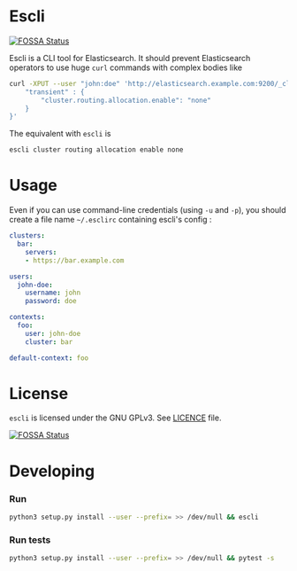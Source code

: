 # Escli 
[![FOSSA Status](https://app.fossa.io/api/projects/git%2Bgithub.com%2Fwuha-team%2Fescli.svg?type=shield)](https://app.fossa.io/projects/git%2Bgithub.com%2Fwuha-team%2Fescli?ref=badge_shield)


Escli is a CLI tool for Elasticsearch. It should prevent Elasticsearch operators to use huge `curl` commands with complex bodies like

```bash
curl -XPUT --user "john:doe" 'http://elasticsearch.example.com:9200/_cluster/settings' -d '{
    "transient" : {
        "cluster.routing.allocation.enable": "none"
    }
}'
```

The equivalent with `escli` is

```bash
escli cluster routing allocation enable none
```


# Usage

Even if you can use command-line credentials (using `-u` and `-p`), you should create a file name `~/.esclirc` containing escli's config :

```yaml
clusters:
  bar:
    servers:
    - https://bar.example.com

users:
  john-doe:
    username: john
    password: doe

contexts:
  foo:
    user: john-doe
    cluster: bar

default-context: foo
```


# License

`escli` is licensed under the GNU GPLv3. See [LICENCE]() file.



[![FOSSA Status](https://app.fossa.io/api/projects/git%2Bgithub.com%2Fwuha-team%2Fescli.svg?type=large)](https://app.fossa.io/projects/git%2Bgithub.com%2Fwuha-team%2Fescli?ref=badge_large)

# Developing

### Run

```bash
python3 setup.py install --user --prefix= >> /dev/null && escli
```

### Run tests

```bash
python3 setup.py install --user --prefix= >> /dev/null && pytest -s
```